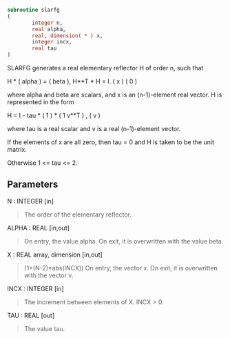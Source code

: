 ```fortran
subroutine slarfg
(
        integer n,
        real alpha,
        real, dimension( * ) x,
        integer incx,
        real tau
)
```

SLARFG generates a real elementary reflector H of order n, such
that

H * ( alpha ) = ( beta ),   H**T * H = I.
(   x   )   (   0  )

where alpha and beta are scalars, and x is an (n-1)-element real
vector. H is represented in the form

H = I - tau * ( 1 ) * ( 1 v**T ) ,
( v )

where tau is a real scalar and v is a real (n-1)-element
vector.

If the elements of x are all zero, then tau = 0 and H is taken to be
the unit matrix.

Otherwise  1 <= tau <= 2.

## Parameters
N : INTEGER [in]
> The order of the elementary reflector.

ALPHA : REAL [in,out]
> On entry, the value alpha.
> On exit, it is overwritten with the value beta.

X : REAL array, dimension [in,out]
> (1+(N-2)*abs(INCX))
> On entry, the vector x.
> On exit, it is overwritten with the vector v.

INCX : INTEGER [in]
> The increment between elements of X. INCX > 0.

TAU : REAL [out]
> The value tau.
